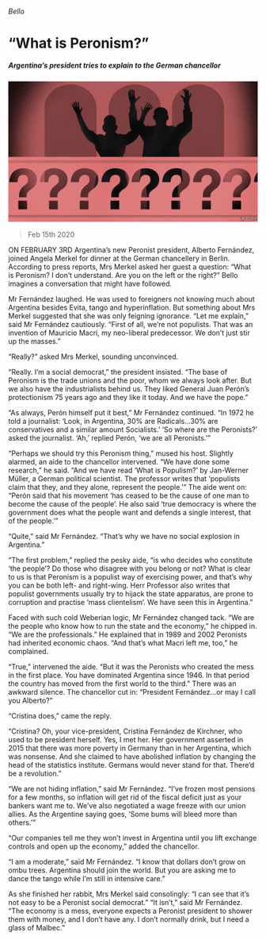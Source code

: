 ###### Bello

# “What is Peronism?” 

##### Argentina’s president tries to explain to the German chancellor 

![image](images/20200215_AMD001_0.jpg) 

> Feb 15th 2020 

ON FEBRUARY 3RD Argentina’s new Peronist president, Alberto Fernández, joined Angela Merkel for dinner at the German chancellery in Berlin. According to press reports, Mrs Merkel asked her guest a question: “What is Peronism? I don’t understand. Are you on the left or the right?” Bello imagines a conversation that might have followed.

Mr Fernández laughed. He was used to foreigners not knowing much about Argentina besides Evita, tango and hyperinflation. But something about Mrs Merkel suggested that she was only feigning ignorance. “Let me explain,” said Mr Fernández cautiously. “First of all, we’re not populists. That was an invention of Mauricio Macri, my neo-liberal predecessor. We don’t just stir up the masses.”


“Really?” asked Mrs Merkel, sounding unconvinced.

“Really. I’m a social democrat,” the president insisted. “The base of Peronism is the trade unions and the poor, whom we always look after. But we also have the industrialists behind us. They liked General Juan Perón’s protectionism 75 years ago and they like it today. And we have the pope.”

“As always, Perón himself put it best,” Mr Fernández continued. “In 1972 he told a journalist: ‘Look, in Argentina, 30% are Radicals…30% are conservatives and a similar amount Socialists.’ ‘So where are the Peronists?’ asked the journalist. ‘Ah,’ replied Perón, ‘we are all Peronists.’”

“Perhaps we should try this Peronism thing,” mused his host. Slightly alarmed, an aide to the chancellor intervened. “We have done some research,” he said. “And we have read ‘What is Populism?’ by Jan-Werner Müller, a German political scientist. The professor writes that ‘populists claim that they, and they alone, represent the people.’” The aide went on: “Perón said that his movement ‘has ceased to be the cause of one man to become the cause of the people’. He also said ‘true democracy is where the government does what the people want and defends a single interest, that of the people.’”

“Quite,” said Mr Fernández. “That’s why we have no social explosion in Argentina.”

“The first problem,” replied the pesky aide, “is who decides who constitute ‘the people’? Do those who disagree with you belong or not? What is clear to us is that Peronism is a populist way of exercising power, and that’s why you can be both left- and right-wing. Herr Professor also writes that populist governments usually try to hijack the state apparatus, are prone to corruption and practise ‘mass clientelism’. We have seen this in Argentina.”

Faced with such cold Weberian logic, Mr Fernández changed tack. “We are the people who know how to run the state and the economy,” he chipped in. “We are the professionals.” He explained that in 1989 and 2002 Peronists had inherited economic chaos. “And that’s what Macri left me, too,” he complained.

“True,” intervened the aide. “But it was the Peronists who created the mess in the first place. You have dominated Argentina since 1946. In that period the country has moved from the first world to the third.” There was an awkward silence. The chancellor cut in: “President Fernández…or may I call you Alberto?”

“Cristina does,” came the reply.

“Cristina? Oh, your vice-president, Cristina Fernández de Kirchner, who used to be president herself. Yes, I met her. Her government asserted in 2015 that there was more poverty in Germany than in her Argentina, which was nonsense. And she claimed to have abolished inflation by changing the head of the statistics institute. Germans would never stand for that. There’d be a revolution.”

“We are not hiding inflation,” said Mr Fernández. “I’ve frozen most pensions for a few months, so inflation will get rid of the fiscal deficit just as your bankers want me to. We’ve also negotiated a wage freeze with our union allies. As the Argentine saying goes, ‘Some bums will bleed more than others.’”

“Our companies tell me they won’t invest in Argentina until you lift exchange controls and open up the economy,” added the chancellor.

“I am a moderate,” said Mr Fernández. “I know that dollars don’t grow on ombu trees. Argentina should join the world. But you are asking me to dance the tango while I’m still in intensive care.”

As she finished her rabbit, Mrs Merkel said consolingly: “I can see that it’s not easy to be a Peronist social democrat.” “It isn’t,” said Mr Fernández. “The economy is a mess, everyone expects a Peronist president to shower them with money, and I don’t have any. I don’t normally drink, but I need a glass of Malbec.”


